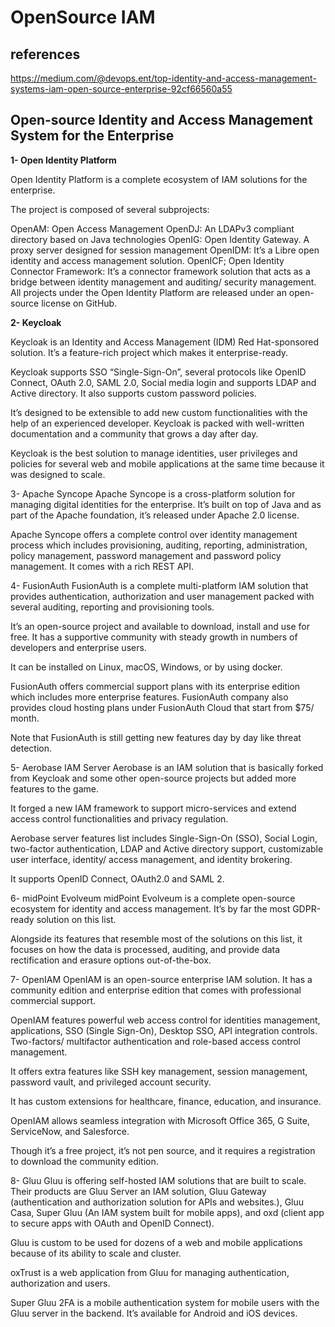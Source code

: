 # OpenSource IAM

## references

<https://medium.com/@devops.ent/top-identity-and-access-management-systems-iam-open-source-enterprise-92cf66560a55>

## Open-source Identity and Access Management System for the Enterprise

**1- Open Identity Platform**

Open Identity Platform is a complete ecosystem of IAM solutions for the enterprise.

The project is composed of several subprojects:

OpenAM: Open Access Management
OpenDJ: An LDAPv3 compliant directory based on Java technologies
OpenIG: Open Identity Gateway. A proxy server designed for session management
OpenIDM: It’s a Libre open identity and access management solution.
OpenICF; Open Identity Connector Framework: It’s a connector framework solution that acts as a bridge between identity management and auditing/ security management.
All projects under the Open Identity Platform are released under an open-source license on GitHub.

**2- Keycloak**

Keycloak is an Identity and Access Management (IDM) Red Hat-sponsored solution. It’s a feature-rich project which makes it enterprise-ready.

Keycloak supports SSO “Single-Sign-On”, several protocols like OpenID Connect, OAuth 2.0, SAML 2.0, Social media login and supports LDAP and Active directory. It also supports custom password policies.

It’s designed to be extensible to add new custom functionalities with the help of an experienced developer. Keycloak is packed with well-written documentation and a community that grows a day after day.

Keycloak is the best solution to manage identities, user privileges and policies for several web and mobile applications at the same time because it was designed to scale.

3- Apache Syncope
Apache Syncope is a cross-platform solution for managing digital identities for the enterprise. It’s built on top of Java and as part of the Apache foundation, it’s released under Apache 2.0 license.

Apache Syncope offers a complete control over identity management process which includes provisioning, auditing, reporting, administration, policy management, password management and password policy management. It comes with a rich REST API.

4- FusionAuth
FusionAuth is a complete multi-platform IAM solution that provides authentication, authorization and user management packed with several auditing, reporting and provisioning tools.

It’s an open-source project and available to download, install and use for free. It has a supportive community with steady growth in numbers of developers and enterprise users.

It can be installed on Linux, macOS, Windows, or by using docker.

FusionAuth offers commercial support plans with its enterprise edition which includes more enterprise features. FusionAuth company also provides cloud hosting plans under FusionAuth Cloud that start from $75/ month.

Note that FusionAuth is still getting new features day by day like threat detection.

5- Aerobase IAM Server
Aerobase is an IAM solution that is basically forked from Keycloak and some other open-source projects but added more features to the game.

It forged a new IAM framework to support micro-services and extend access control functionalities and privacy regulation.

Aerobase server features list includes Single-Sign-On (SSO), Social Login, two-factor authentication, LDAP and Active directory support, customizable user interface, identity/ access management, and identity brokering.

It supports OpenID Connect, OAuth2.0 and SAML 2.

6- midPoint Evolveum
midPoint Evolveum is a complete open-source ecosystem for identity and access management. It’s by far the most GDPR-ready solution on this list.

Alongside its features that resemble most of the solutions on this list, it focuses on how the data is processed, auditing, and provide data rectification and erasure options out-of-the-box.

7- OpenIAM
OpenIAM is an open-source enterprise IAM solution. It has a community edition and enterprise edition that comes with professional commercial support.

OpenIAM features powerful web access control for identities management, applications, SSO (Single Sign-On), Desktop SSO, API integration controls. Two-factors/ multifactor authentication and role-based access control management.

It offers extra features like SSH key management, session management, password vault, and privileged account security.

It has custom extensions for healthcare, finance, education, and insurance.

OpenIAM allows seamless integration with Microsoft Office 365, G Suite, ServiceNow, and Salesforce.

Though it’s a free project, it’s not pen source, and it requires a registration to download the community edition.

8- Gluu
Gluu is offering self-hosted IAM solutions that are built to scale. Their products are Gluu Server an IAM solution, Gluu Gateway (authentication and authorization solution for APIs and websites.), Gluu Casa, Super Gluu (An IAM system built for mobile apps), and oxd (client app to secure apps with OAuth and OpenID Connect).

Gluu is custom to be used for dozens of a web and mobile applications because of its ability to scale and cluster.

oxTrust is a web application from Gluu for managing authentication, authorization and users.

Super Gluu 2FA is a mobile authentication system for mobile users with the Gluu server in the backend. It’s available for Android and iOS devices.
